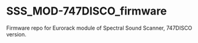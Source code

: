 # SSS_MOD-747DISCO_firmware
Firmware repo for Eurorack module of Spectral Sound Scanner, 747DISCO version.
